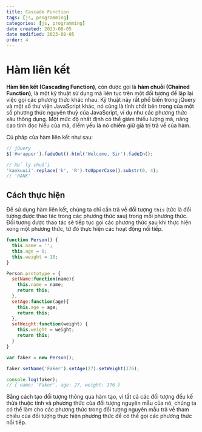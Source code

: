 ```yaml
---
title: Cascade Function
tags: [js, programming]
categories: [js, programming]
date created: 2023-08-05
date modified: 2023-08-05
order: 4
---
```


# Hàm liên kết

**Hàm liên kết (Cascading Function)**, còn được gọi là **hàm chuỗi (Chained Function)**, là một kỹ thuật sử dụng mã liên tục trên một đối tượng để lặp lại việc gọi các phương thức khác nhau. Kỹ thuật này rất phổ biến trong jQuery và một số thư viện JavaScript khác, nó cũng là tính chất bên trong của một số phương thức nguyên thuỷ của JavaScript, ví dụ như các phương thức xâu thông dụng. Một mức độ nhất định có thể giảm thiểu lượng mã, nâng cao tính đọc hiểu của mã, điểm yếu là nó chiếm giữ giá trị trả về của hàm.

Cú pháp của hàm liên kết như sau:

```js
// jQuery
$('#wrapper').fadeOut().html('Welcome, Sir').fadeIn();

// Xử lý chuỗi
'kankuuii'.replace('k', 'R').toUpperCase().substr(0, 4);
// 'RANK'
```

## Cách thực hiện

Để sử dụng hàm liên kết, chúng ta chỉ cần trả về đối tượng `this` (tức là đối tượng được thao tác trong các phương thức sau) trong mỗi phương thức. Đối tượng được thao tác sẽ tiếp tục gọi các phương thức sau khi thực hiện xong một phương thức, từ đó thực hiện các hoạt động nối tiếp.

```js
function Person() {
  this.name = '';
  this.age = 0;
  this.weight = 10;
}

Person.prototype = {
  setName:function(name){
    this.name = name;
    return this;
  },
  setAge:function(age){
    this.age = age;
    return this;
  },
  setWeight:function(weight) {
    this.weight = weight;
    return this;
  }
}

var faker = new Person();

faker.setName('Faker').setAge(27).setWeight(176);

console.log(faker);
// { name: 'Faker', age: 27, weight: 176 }
```

Bằng cách tạo đối tượng thông qua hàm tạo, vì tất cả các đối tượng đều kế thừa thuộc tính và phương thức của đối tượng nguyên mẫu của nó, chúng ta có thể làm cho các phương thức trong đối tượng nguyên mẫu trả về tham chiếu của đối tượng thực hiện phương thức để có thể gọi các phương thức nối tiếp.
